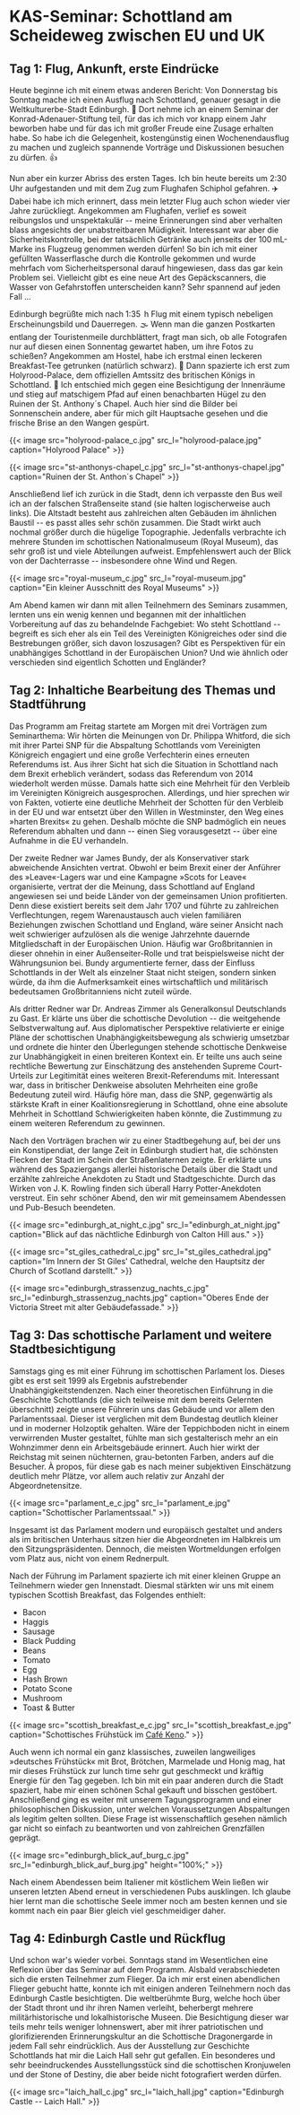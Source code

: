 # KAS-Seminar: Schottland am Scheideweg zwischen EU und UK


## Tag 1: Flug, Ankunft, erste Eindrücke

Heute beginne ich mit einem etwas anderen Bericht: Von Donnerstag bis Sonntag mache ich einen Ausflug nach Schottland, genauer gesagt in die Weltkulturerbe-Stadt Edinburgh. :european_castle: Dort nehme ich an einem Seminar der Konrad-Adenauer-Stiftung teil, für das ich mich vor knapp einem Jahr beworben habe und für das ich mit großer Freude eine Zusage erhalten habe. So habe ich die Gelegenheit, kostengünstig einen Wochenendausflug zu machen und zugleich spannende Vorträge und Diskussionen besuchen zu dürfen. :thumbsup:

Nun aber ein kurzer Abriss des ersten Tages. Ich bin heute bereits um 2:30 Uhr aufgestanden und mit dem Zug zum Flughafen Schiphol gefahren. :airplane: Dabei habe ich mich erinnert, dass mein letzter Flug auch schon wieder vier Jahre zurückliegt. Angekommen am Flughafen, verlief es soweit reibungslos und unspektakulär -- meine Erinnerungen sind aber verhalten blass angesichts der unabstreitbaren Müdigkeit. Interessant war aber die Sicherheitskontrolle, bei der tatsächlich Getränke auch jenseits der 100&thinsp;mL-Marke ins Flugzeug genommen werden dürfen! So bin ich mit einer gefüllten Wasserflasche durch die Kontrolle gekommen und wurde mehrfach vom Sicherheitspersonal darauf hingewiesen, dass das gar kein Problem sei. Vielleicht gibt es eine neue Art des Gepäckscanners, die Wasser von Gefahrstoffen unterscheiden kann? Sehr spannend auf jeden Fall ...

Edinburgh begrüßte mich nach 1:35&thinsp; h Flug mit einem typisch nebeligen Erscheinungsbild und Dauerregen. :fog: Wenn man die ganzen Postkarten entlang der Touristenmeile durchblättert, fragt man sich, ob alle Fotografen nur auf diesen einen Sonnentag gewartet haben, um ihre Fotos zu schießen? Angekommen am Hostel, habe ich erstmal einen leckeren Breakfast-Tee getrunken (natürlich schwarz). :tea: Dann spazierte ich erst zum Holyrood-Palace, dem offiziellen Amtssitz des britischen Königs in Schottland. :crown: Ich entschied mich gegen eine Besichtigung der Innenräume und stieg auf matschigem Pfad auf einen benachbarten Hügel zu den Ruinen der St. Anthony´s Chapel. Auch hier sind die Bilder bei Sonnenschein andere, aber für mich gilt Hauptsache gesehen und die frische Brise an den Wangen gespürt.

{{< image src="holyrood-palace_c.jpg" src_l="holyrood-palace.jpg" caption="Holyrood Palace" >}}

{{< image src="st-anthonys-chapel_c.jpg" src_l="st-anthonys-chapel.jpg" caption="Ruinen der St. Anthon´s Chapel" >}}

Anschließend lief ich zurück in die Stadt, denn ich verpasste den Bus weil ich an der falschen Straßenseite stand (sie halten logischerweise auch links). Die Altstadt besteht aus zahlreichen alten Gebäuden im ähnlichen Baustil -- es passt alles sehr schön zusammen. Die Stadt wirkt auch nochmal größer durch die hügelige Topographie. Jedenfalls verbrachte ich mehrere Stunden im schottischen Nationalmuseum (Royal Museum), das sehr groß ist und viele Abteilungen aufweist. Empfehlenswert auch der Blick von der Dachterrasse -- insbesondere ohne Wind und Regen.

{{< image src="royal-museum_c.jpg" src_l="royal-museum.jpg" caption="Ein kleiner Ausschnitt des Royal Museums" >}}

Am Abend kamen wir dann mit allen Teilnehmern des Seminars zusammen, lernten uns ein wenig kennen und begannen mit der inhaltlichen Vorbereitung auf das zu behandelnde Fachgebiet: Wo steht Schottland -- begreift es sich eher als ein Teil des Vereinigten Königreiches oder sind die Bestrebungen größer, sich davon loszusagen? Gibt es Perspektiven für ein unabhängiges Schottland in der Europäischen Union? Und wie ähnlich oder verschieden sind eigentlich Schotten und Engländer?

## Tag 2: Inhaltiche Bearbeitung des Themas und Stadtführung
Das Programm am Freitag startete am Morgen mit drei Vorträgen zum Seminarthema: Wir hörten die Meinungen von Dr.&nbsp;Philippa Whitford, die sich mit ihrer Partei SNP für die Abspaltung Schottlands vom Vereinigten Königreich engagiert und eine große Verfechterin eines erneuten Referendums ist. Aus ihrer Sicht hat sich die Situation in Schottland nach dem Brexit erheblich verändert, sodass das Referendum von 2014 wiederholt werden müsse. Damals hatte sich eine Mehrheit für den Verbleib im Vereinigten Königreich ausgesprochen. Allerdings, und hier sprechen wir von Fakten, votierte eine deutliche Mehrheit der Schotten für den Verbleib in der EU und war entsetzt über den Willen in Westminster, den Weg eines &raquo;harten Brexits&laquo; zu gehen. Deshalb möchte die SNP badmöglich ein neues Referendum abhalten und dann -- einen Sieg vorausgesetzt -- über eine Aufnahme in die EU verhandeln.

Der zweite Redner war James Bundy, der als Konservativer stark abweichende Ansichten vertrat. Obwohl er beim Brexit einer der Anführer des &raquo;Leave&laquo;-Lagers war und eine Kampagne &raquo;Scots for Leave&laquo; organisierte, vertrat der die Meinung, dass Schottland auf England angewiesen sei und beide Länder von der gemeinsamen Union profitierten. Denn diese existiert bereits seit dem Jahr 1707 und führte zu zahlreichen Verflechtungen, regem Warenaustausch auch vielen familiären Beziehungen zwischen Schottland und England, wäre seiner Ansicht nach weit schwieriger aufzulösen als die wenige Jahrzehnte dauernde Mitgliedschaft in der Europäischen Union. Häufig war Großbritannien in dieser ohnehin in einer Außenseiter-Rolle und trat beispielsweise nicht der Währungsunion bei. Bundy argumentierte ferner, dass der Einfluss Schottlands in der Welt als einzelner Staat nicht steigen, sondern sinken würde, da ihm die Aufmerksamkeit eines wirtschaftlich und militärisch bedeutsamen Großbritanniens nicht zuteil würde.

Als dritter Redner war Dr.&nbsp;Andreas Zimmer als Generalkonsul Deutschlands zu Gast. Er klärte uns über die schottische Devolution -- die weitgehende Selbstverwaltung auf. Aus diplomatischer Perspektive relativierte er einige Pläne der schottischen Unabhängigkeitsbewegung als schwierig umsetzbar und ordnete die hinter den Überlegungen stehende schottische Denkweise zur Unabhängigkeit in einen breiteren Kontext ein. Er teilte uns auch seine rechtliche Bewertung zur Einschätzung des anstehenden Supreme Court-Urteils zur Legitimität eines weiteren Brexit-Referendums mit. Interessant war, dass in britischer Denkweise absoluten Mehrheiten eine große Bedeutung zuteil wird. Häufig höre man, dass die SNP, gegenwärtig als stärkste Kraft in einer Koalitionsregierung in Schottland, ohne eine absolute Mehrheit in Schottland Schwierigkeiten haben könnte, die Zustimmung zu einem weiteren Referendum zu gewinnen.

Nach den Vorträgen brachen wir zu einer Stadtbegehung auf, bei der uns ein Konstipendiat, der lange Zeit in Edinburgh studiert hat, die schönsten Flecken der Stadt im Schein der Straßenlaternen zeigte. Er erklärte uns während des Spaziergangs allerlei historische Details über die Stadt und erzählte zahlreiche Anekdoten zu Stadt und Stadtgeschichte. Durch das Wirken von J.&thinsp;K. Rowling finden sich überall Harry Potter-Anekdoten verstreut. Ein sehr schöner Abend, den wir mit gemeinsamem Abendessen und Pub-Besuch beendeten.

{{< image src="edinburgh_at_night_c.jpg" src_l="edinburgh_at_night.jpg" caption="Blick auf das nächtliche Edinburgh von Calton Hill aus." >}}

{{< image src="st_giles_cathedral_c.jpg" src_l="st_giles_cathedral.jpg" caption="Im Innern der St Giles' Cathedral, welche den Hauptsitz der Church of Scotland darstellt." >}}

{{< image src="edinburgh_strassenzug_nachts_c.jpg" src_l="edinburgh_strassenzug_nachts.jpg" caption="Oberes Ende der Victoria Street mit alter Gebäudefassade." >}}

## Tag 3: Das schottische Parlament und weitere Stadtbesichtigung
Samstags ging es mit einer Führung im schottischen Parlament los. Dieses gibt es erst seit 1999 als Ergebnis aufstrebender Unabhängigkeitstendenzen. Nach einer theoretischen Einführung in die Geschichte Schottlands (die sich teilweise mit dem bereits Gelernten überschnitt) zeigte unsere Führerin uns das Gebäude und vor allem den Parlamentssaal. Dieser ist verglichen mit dem Bundestag deutlich kleiner und in moderner Holzoptik gehalten. Wäre der Teppichboden nicht in einem verwirrenden Muster gestaltet, fühlte man sich gestalterisch mehr an ein Wohnzimmer denn ein Arbeitsgebäude erinnert. Auch hier wirkt der Reichstag mit seinen nüchternen, grau-betonten Farben, anders auf die Besucher. À propos, für diese gab es nach meiner subjektiven Einschätzung deutlich mehr Plätze, vor allem auch relativ zur Anzahl der Abgeordnetensitze.

{{< image src="parlament_e_c.jpg" src_l="parlament_e.jpg" caption="Schottischer Parlamentssaal." >}}

Insgesamt ist das Parlament modern und europäisch gestaltet und anders als im britischen Unterhaus sitzen hier die Abgeordneten im Halbkreis um den Sitzungspräsidenten. Dennoch, die meisten Wortmeldungen erfolgen vom Platz aus, nicht von einem Rednerpult.

Nach der Führung im Parlament spazierte ich mit einer kleinen Gruppe an Teilnehmern wieder gen Innenstadt. Diesmal stärkten wir uns mit einem typischen Scottish Breakfast, das Folgendes enthielt:

- Bacon
- Haggis
- Sausage
- Black Pudding
- Beans
- Tomato
- Egg
- Hash Brown
- Potato Scone
- Mushroom
- Toast & Butter

{{< image src="scottish_breakfast_e_c.jpg" src_l="scottish_breakfast_e.jpg" caption="Schottisches Frühstück im [Café Keno](https://cafekeno.com/)." >}}

Auch wenn ich normal ein ganz klassisches, zuweilen langweiliges &raquo;deutsches Frühstück&laquo; mit Brot, Brötchen, Marmelade und Honig mag, hat mir dieses Frühstück zur lunch time sehr gut geschmeckt und kräftig Energie für den Tag gegeben. Ich bin mit ein paar anderen durch die Stadt spaziert, habe mir einen schönen Schal gekauft und bisschen gestöbert. Anschließend ging es weiter mit unserem Tagungsprogramm und einer philosophischen Diskussion, unter welchen Voraussetzungen Abspaltungen als legitim gelten sollten. Diese Frage ist wissenschaftlich gesehen nämlich gar nicht so einfach zu beantworten und von zahlreichen Grenzfällen geprägt.

{{< image src="edinburgh_blick_auf_burg_c.jpg" src_l="edinburgh_blick_auf_burg.jpg" height="100%;" >}}

Nach einem Abendessen beim Italiener mit köstlichem Wein ließen wir unseren letzten Abend erneut in verschiedenen Pubs ausklingen. Ich glaube hier lernt man die schottische Seele immer noch am besten kennen und sie kommt nach ein paar Bier gleich viel geschmeidiger daher.

## Tag 4: Edinburgh Castle und Rückflug
Und schon war's wieder vorbei. Sonntags stand im Wesentlichen eine Reflexion über das Seminar auf dem Programm. Alsbald verabschiedeten sich die ersten Teilnehmer zum Flieger. Da ich mir erst einen abendlichen Flieger gebucht hatte, konnte ich mit einigen anderen Teilnehmern noch das Edinburgh Castle besichtigten. Die weltberühmte Burg, welche hoch über der Stadt thront und ihr ihren Namen verleiht, beherbergt mehrere militärhistorische und lokalhistorische Museen. Die Besichtigung dieser war teils mehr teils weniger lohnenswert, aber mit ihrer patriotischen und glorifizierenden Erinnerungskultur an die Schottische Dragonergarde in jedem Fall sehr eindrücklich. Aus der Ausstellung zur Geschichte Schottlands hat mir die Laich Hall sehr gut gefallen. Ein besonderes und sehr beeindruckendes Ausstellungsstück sind die schottischen Kronjuwelen und der Stone of Destiny, die aber beide nicht fotografiert werden dürfen.

{{< image src="laich_hall_c.jpg" src_l="laich_hall.jpg" caption="Edinburgh Castle -- Laich Hall." >}}

